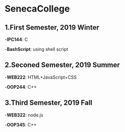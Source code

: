 # SenecaCollege
 
## 1.First Semester, 2019 Winter
  
  -**IPC144**: C
  
  -**BashScript**: using shell script

## 2.Seconed Semester, 2019 Summer
  
  -**WEB222**: HTML+JavaScript+CSS
  
  -**OOP244**: C++

## 3.Third Semester, 2019 Fall
  
  -**WEB322**: node.js
  
  -**OOP345**: C++
